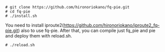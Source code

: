 
	# git clone https://github.com/hironoriokano/fq-pie.git
	# cd fq-pie
	# ./install.sh

You need to install iproute2(https://github.com/hironoriokano/iproute2_fq-pie.git) also to use fq-pie.
After that, you can compile just fq_pie and pie and deploy them with reload.sh.

    # ./reload.sh
